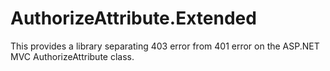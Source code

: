 # AuthorizeAttribute.Extended
This provides a library separating 403 error from 401 error on the ASP.NET MVC AuthorizeAttribute class.
